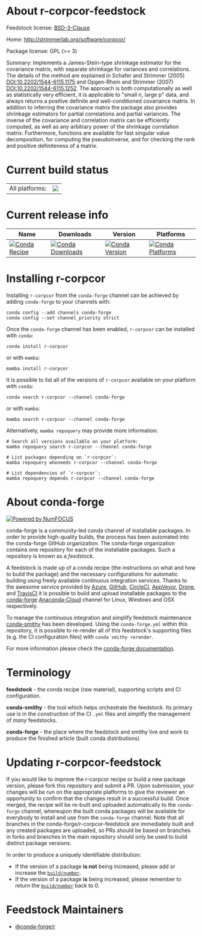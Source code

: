 About r-corpcor-feedstock
=========================

Feedstock license: [BSD-3-Clause](https://github.com/conda-forge/r-corpcor-feedstock/blob/main/LICENSE.txt)

Home: http://strimmerlab.org/software/corpcor/

Package license: GPL (>= 3)

Summary: Implements a James-Stein-type shrinkage estimator for  the covariance matrix, with separate shrinkage for variances and correlations.   The details of the method are explained in Schafer and Strimmer (2005)  <DOI:10.2202/1544-6115.1175> and Opgen-Rhein and Strimmer (2007)  <DOI:10.2202/1544-6115.1252>.  The approach is both computationally as well as statistically very efficient, it is applicable to "small n, large p" data,  and always returns a positive definite and well-conditioned covariance matrix.   In addition to inferring the covariance matrix the package also provides  shrinkage estimators for partial correlations and partial variances.   The inverse of the covariance and correlation matrix  can be efficiently computed, as well as any arbitrary power of the  shrinkage correlation matrix.  Furthermore, functions are available for fast  singular value decomposition, for computing the pseudoinverse, and for  checking the rank and positive definiteness of a matrix.

Current build status
====================


<table><tr><td>All platforms:</td>
    <td>
      <a href="https://dev.azure.com/conda-forge/feedstock-builds/_build/latest?definitionId=1051&branchName=main">
        <img src="https://dev.azure.com/conda-forge/feedstock-builds/_apis/build/status/r-corpcor-feedstock?branchName=main">
      </a>
    </td>
  </tr>
</table>

Current release info
====================

| Name | Downloads | Version | Platforms |
| --- | --- | --- | --- |
| [![Conda Recipe](https://img.shields.io/badge/recipe-r--corpcor-green.svg)](https://anaconda.org/conda-forge/r-corpcor) | [![Conda Downloads](https://img.shields.io/conda/dn/conda-forge/r-corpcor.svg)](https://anaconda.org/conda-forge/r-corpcor) | [![Conda Version](https://img.shields.io/conda/vn/conda-forge/r-corpcor.svg)](https://anaconda.org/conda-forge/r-corpcor) | [![Conda Platforms](https://img.shields.io/conda/pn/conda-forge/r-corpcor.svg)](https://anaconda.org/conda-forge/r-corpcor) |

Installing r-corpcor
====================

Installing `r-corpcor` from the `conda-forge` channel can be achieved by adding `conda-forge` to your channels with:

```
conda config --add channels conda-forge
conda config --set channel_priority strict
```

Once the `conda-forge` channel has been enabled, `r-corpcor` can be installed with `conda`:

```
conda install r-corpcor
```

or with `mamba`:

```
mamba install r-corpcor
```

It is possible to list all of the versions of `r-corpcor` available on your platform with `conda`:

```
conda search r-corpcor --channel conda-forge
```

or with `mamba`:

```
mamba search r-corpcor --channel conda-forge
```

Alternatively, `mamba repoquery` may provide more information:

```
# Search all versions available on your platform:
mamba repoquery search r-corpcor --channel conda-forge

# List packages depending on `r-corpcor`:
mamba repoquery whoneeds r-corpcor --channel conda-forge

# List dependencies of `r-corpcor`:
mamba repoquery depends r-corpcor --channel conda-forge
```


About conda-forge
=================

[![Powered by
NumFOCUS](https://img.shields.io/badge/powered%20by-NumFOCUS-orange.svg?style=flat&colorA=E1523D&colorB=007D8A)](https://numfocus.org)

conda-forge is a community-led conda channel of installable packages.
In order to provide high-quality builds, the process has been automated into the
conda-forge GitHub organization. The conda-forge organization contains one repository
for each of the installable packages. Such a repository is known as a *feedstock*.

A feedstock is made up of a conda recipe (the instructions on what and how to build
the package) and the necessary configurations for automatic building using freely
available continuous integration services. Thanks to the awesome service provided by
[Azure](https://azure.microsoft.com/en-us/services/devops/), [GitHub](https://github.com/),
[CircleCI](https://circleci.com/), [AppVeyor](https://www.appveyor.com/),
[Drone](https://cloud.drone.io/welcome), and [TravisCI](https://travis-ci.com/)
it is possible to build and upload installable packages to the
[conda-forge](https://anaconda.org/conda-forge) [Anaconda-Cloud](https://anaconda.org/)
channel for Linux, Windows and OSX respectively.

To manage the continuous integration and simplify feedstock maintenance
[conda-smithy](https://github.com/conda-forge/conda-smithy) has been developed.
Using the ``conda-forge.yml`` within this repository, it is possible to re-render all of
this feedstock's supporting files (e.g. the CI configuration files) with ``conda smithy rerender``.

For more information please check the [conda-forge documentation](https://conda-forge.org/docs/).

Terminology
===========

**feedstock** - the conda recipe (raw material), supporting scripts and CI configuration.

**conda-smithy** - the tool which helps orchestrate the feedstock.
                   Its primary use is in the construction of the CI ``.yml`` files
                   and simplify the management of *many* feedstocks.

**conda-forge** - the place where the feedstock and smithy live and work to
                  produce the finished article (built conda distributions)


Updating r-corpcor-feedstock
============================

If you would like to improve the r-corpcor recipe or build a new
package version, please fork this repository and submit a PR. Upon submission,
your changes will be run on the appropriate platforms to give the reviewer an
opportunity to confirm that the changes result in a successful build. Once
merged, the recipe will be re-built and uploaded automatically to the
`conda-forge` channel, whereupon the built conda packages will be available for
everybody to install and use from the `conda-forge` channel.
Note that all branches in the conda-forge/r-corpcor-feedstock are
immediately built and any created packages are uploaded, so PRs should be based
on branches in forks and branches in the main repository should only be used to
build distinct package versions.

In order to produce a uniquely identifiable distribution:
 * If the version of a package **is not** being increased, please add or increase
   the [``build/number``](https://docs.conda.io/projects/conda-build/en/latest/resources/define-metadata.html#build-number-and-string).
 * If the version of a package **is** being increased, please remember to return
   the [``build/number``](https://docs.conda.io/projects/conda-build/en/latest/resources/define-metadata.html#build-number-and-string)
   back to 0.

Feedstock Maintainers
=====================

* [@conda-forge/r](https://github.com/conda-forge/r/)

